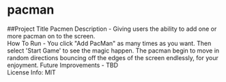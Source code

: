 # pacman
##Project Title
Pacmen
Description - Giving users the ability to add one or more pacman on to the screen. <br/>
How To Run - You click "Add PacMan" as many times as you want. Then select 'Start Game' to see the magic happen. The pacman begin to move in random directions bouncing off the edges of the screen endlessly, for your enjoyment.
Future Improvements - TBD <br/>
License Info: MIT <br/>

